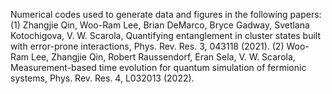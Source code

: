 Numerical codes used to generate data and figures in the following papers: 
(1) Zhangjie Qin, Woo-Ram Lee, Brian DeMarco, Bryce Gadway, Svetlana Kotochigova, V. W. Scarola, Quantifying entanglement in cluster states built with error-prone interactions, Phys. Rev. Res. 3, 043118 (2021). 
(2) Woo-Ram Lee, Zhangjie Qin, Robert Raussendorf, Eran Sela, V. W. Scarola, Measurement-based time evolution for quantum simulation of fermionic systems, Phys. Rev. Res. 4, L032013 (2022).
